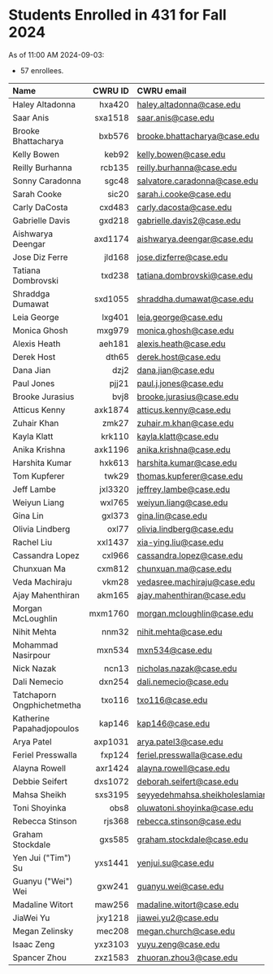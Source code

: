 # Students Enrolled in 431 for Fall 2024

As of 11:00 AM 2024-09-03:

- 57 enrollees.

Name | CWRU ID | CWRU email | Flavor | [Movie](https://thomaselove.github.io/431-syllabus-2024/13_movies.html) | [Campuswire](https://thomaselove.github.io/431-2024/campuswire.html)
:------------------ | ------: | :------------------ | :------- | ---: | ---:
Haley Altadonna | hxa420 | haley.altadonna@case.edu | PQHS | Yes | Yes
Saar Anis | sxa1518 | saar.anis@case.edu | CRSP | No | No
Brooke Bhattacharya | bxb576 | brooke.bhattacharya@case.edu | PQHS | No | Yes
Kelly Bowen | keb92 | kelly.bowen@case.edu | MPHP | No | Yes
Reilly Burhanna | rcb135 | reilly.burhanna@case.edu | PQHS | Yes | Yes
Sonny Caradonna | sgc48 | salvatore.caradonna@case.edu | PQHS | Yes | Yes
Sarah Cooke | sic20 | sarah.i.cooke@case.edu | PQHS | Yes | Yes
Carly DaCosta | cxd483 | carly.dacosta@case.edu | PQHS | Yes | Yes
Gabrielle Davis | gxd218 | gabrielle.davis2@case.edu | PQHS | Yes | No
Aishwarya Deengar | axd1174 | aishwarya.deengar@case.edu | PQHS | Yes | Yes
Jose Diz Ferre | jld168 | jose.dizferre@case.edu | MPHP | No | No
Tatiana Dombrovski | txd238 | tatiana.dombrovski@case.edu | CRSP | No | Yes
Shraddga Dumawat | sxd1055 | shraddha.dumawat@case.edu | PQHS | No | No
Leia George | lxg401 | leia.george@case.edu | PQHS | Yes | No
Monica Ghosh | mxg979 | monica.ghosh@case.edu | PQHS | No | Yes
Alexis Heath | aeh181 | alexis.heath@case.edu | PQHS | Yes | Yes
Derek Host | dth65 | derek.host@case.edu | PQHS | No | No
Dana Jian | dzj2 | dana.jian@case.edu | PQHS | Yes | Yes
Paul Jones | pjj21 | paul.j.jones@case.edu | PQHS | No | Yes
Brooke Jurasius | bvj8 | brooke.jurasius@case.edu | PQHS | No | No
Atticus Kenny | axk1874 | atticus.kenny@case.edu | MPHP | Yes | Yes
Zuhair Khan | zmk27 | zuhair.m.khan@case.edu | PQHS | No | Yes
Kayla Klatt | krk110 | kayla.klatt@case.edu | PQHS | Yes | Yes
Anika Krishna | axk1196 | anika.krishna@case.edu | PQHS | Yes | No
Harshita Kumar | hxk613 | harshita.kumar@case.edu | PQHS | No | Yes
Tom Kupferer | twk29 | thomas.kupferer@case.edu | PQHS | No | No
Jeff Lambe | jxl3320 | jeffrey.lambe@case.edu | CRSP | No | Yes
Weiyun Liang | wxl765 | weiyun.liang@case.edu | PQHS | No | Yes
Gina Lin | gxl373 | gina.lin@case.edu | PQHS | Yes | Yes
Olivia Lindberg | oxl77 | olivia.lindberg@case.edu | PQHS | Yes | Yes
Rachel Liu | xxl1437 | xia-ying.liu@case.edu | PQHS | Yes | Yes
Cassandra Lopez | cxl966 | cassandra.lopez@case.edu | PQHS | Yes | Yes
Chunxuan Ma | cxm812 | chunxuan.ma@case.edu | PQHS | No | No
Veda Machiraju | vkm28 | vedasree.machiraju@case.edu | PQHS | Yes | Yes
Ajay Mahenthiran | akm165 | ajay.mahenthiran@case.edu | MPHP | No | Yes
Morgan McLoughlin | mxm1760 | morgan.mcloughlin@case.edu | PQHS | No | Yes
Nihit Mehta | nnm32 | nihit.mehta@case.edu | PQHS | No | Yes
Mohammad Nasirpour | mxn534 | mxn534@case.edu | CRSP | Yes | Yes
Nick Nazak | ncn13 | nicholas.nazak@case.edu | PQHS | No | Yes
Dali Nemecio | dxn254 | dali.nemecio@case.edu | PQHS | Yes | Yes
Tatchaporn Ongphichetmetha | txo116 | txo116@case.edu | CRSP | No | Yes
Katherine Papahadjopoulos | kap146 | kap146@case.edu | MPHP | No | No
Arya Patel | axp1031 | arya.patel3@case.edu | MPHP | Yes | Yes
Feriel Presswalla | fxp124 | feriel.presswalla@case.edu | CRSP | Yes | Yes
Alayna Rowell | axr1424 | alayna.rowell@case.edu | PQHS | Yes | Yes
Debbie Seifert | dxs1072 | deborah.seifert@case.edu | PQHS | Yes | Yes
Mahsa Sheikh | sxs3195 | seyyedehmahsa.sheikholeslamian@case.edu | CRSP | Yes | Yes
Toni Shoyinka | obs8 | oluwatoni.shoyinka@case.edu | PQHS | No | No
Rebecca Stinson | rjs368 | rebecca.stinson@case.edu | PQHS | No | Yes
Graham Stockdale | gxs585 | graham.stockdale@case.edu | PQHS | Yes | Yes
Yen Jui ("Tim") Su | yxs1441 | yenjui.su@case.edu | PQHS | No | No
Guanyu ("Wei") Wei | gxw241 | guanyu.wei@case.edu | PQHS | Yes | Yes
Madaline Witort | maw256 | madaline.witort@case.edu | PQHS | Yes | Yes
JiaWei Yu | jxy1218 | jiawei.yu2@case.edu | PQHS | Yes | Yes
Megan Zelinsky | mec208 | megan.church@case.edu | CRSP | Yes | Yes
Isaac Zeng | yxz3103 | yuyu.zeng@case.edu | PQHS | No | Yes
Spancer Zhou | zxz1583 | zhuoran.zhou3@case.edu | PQHS | Yes | Yes

